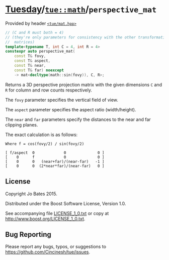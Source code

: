 [Tuesday](../../../README.md)/[`tue::math`](../../namespaces/tue/math.md)/`perspective_mat`
===========================================================================================
Provided by header [`<tue/mat.hpp>`](../../headers/mat.md)

```c++
// (C and R must both = 4)
// (they're only parameters for consistency with the other transformation
//  matrices)
template<typename T, int C = 4, int R = 4>
constexpr auto perspective_mat(
    const T& fovy,
    const T& aspect,
    const T& near,
    const T& far) noexcept
    -> mat<decltype(math::sin(fovy)), C, R>;
```

Returns a 3D perspective projection matrix with the given dimensions `C` and `R`
for column and row counts respectively.

The `fovy` parameter specifies the vertical field of view.

The `aspect` parameter specifies the aspect ratio (width/height).

The `near` and `far` parameters specify the distances to the near and far
clipping planes.

The exact calculation is as follows:

```
Where f = cos(fovy/2) / sin(fovy/2)

[ f/aspect  0             0              0 ]
[    0      f             0              0 ]
[    0      0   (near+far)/(near-far)   -1 ]
[    0      0  (2*near*far)/(near-far)   0 ]
```

License
-------
Copyright Jo Bates 2015.

Distributed under the Boost Software License, Version 1.0.

See accompanying file [LICENSE_1_0.txt](../../../LICENSE_1_0.txt) or copy at
http://www.boost.org/LICENSE_1_0.txt.

Bug Reporting
-------------
Please report any bugs, typos, or suggestions to
https://github.com/Cincinesh/tue/issues.
